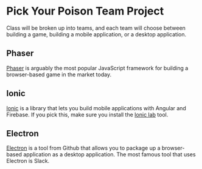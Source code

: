 # Pick Your Poison Team Project

Class will be broken up into teams, and each team will choose between building a game, building a mobile application, or a desktop application.

## Phaser

[Phaser](http://phaser.io/) is arguably the most popular JavaScript framework for building a browser-based game in the market today.

## Ionic

[Ionic](http://ionicframework.com/) is a library that lets you build mobile applications with Angular and Firebase. If you pick this, make sure you install the [Ionic lab](http://lab.ionic.io/) tool.

## Electron

[Electron](http://electron.atom.io/) is a tool from Github that allows you to package up a browser-based application as a desktop application. The most famous tool that uses Electron is Slack.
